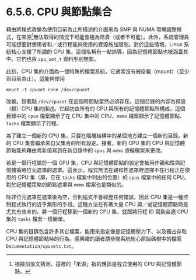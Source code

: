 # 6.5.6. CPU 與節點集合

藉由將程式改變為使用目前為止所描述的介面來為 SMP 與 NUMA 環境調整程式，在來源[^譯註]無法取得的情況下可能會極為昂貴（或者不可能）。此外，系統管理員可能想要對使用者和／或行程能夠使用的資源施加限制。對於這些情境，Linux 系統核心支援了所謂的 CPU 集。這個名稱有一點誤導，因為記憶體節點也被涵蓋其中。它們也與 `cpu_set_t` 資料型別無關。

此刻，CPU 集的介面為一個特殊的檔案系統。它通常沒有被掛載（mount）（至少到目前為止）。這能夠使用

`mount -t cpuset none /dev/cpuset`

改變。掛載點 `/dev/cpuset` 在這個時間點當然必須存在。這個目錄的內容為預設（根）CPU 集的描述。它起初由所有的 CPU 與所有的記憶體節點所構成。這個目錄中的 `cpus` 檔案顯示了在 CPU 集中的 CPU、`mems` 檔案顯示了記憶體節點、`tasks` 檔案顯示了行程。

為了建立一個新的 CPU 集，只要在階層結構中的某個地方建立一個新的目錄。新的 CPU 集會繼承來自父集合的所有設定。接著，新的 CPU 集的 CPU 與記憶體節點能夠藉由將新值寫到在新目錄中的 `cpus` 與 `mems` 虛擬檔案來更改。

若是一個行程屬於一個 CPU 集，CPU 與記憶體節點的設定會被用作親和性與記憶體策略位元遮罩的遮罩。這表示，程式無法在親和性遮罩裡選擇不在行程正在使用的 CPU 集（即，它在 `tasks` 檔案中列出的位置）的 `cpus` 檔案中的任何 CPU。對於記憶體策略的節點遮罩與 `mems` 檔案也是類似的。

除非位元遮罩在遮罩後為空，否則程式不會經歷任何錯誤，因此 CPU 集是一種控制程式執行的近乎無形的手段。這種方法在有著大量 CPU 與／或記憶體節點時是尤其有效率的。將一個行程移到一個新的 CPU 集，就跟將行程 ID 寫到合適 CPU 集的 `tasks` 檔案一樣簡單。

CPU 集的目錄包含許多其它檔案，能用來指定像是記憶體壓力下、以及獨占存取 CPU 與記憶體節點時的行為。感興趣的讀者請參閱系統核心原始碼樹中的檔案 `Documentation/cpusets.txt`。


[^譯註]: 根據前後文猜測，這裡的「來源」指的應該是程式使用的 CPU 與記憶體節點。
